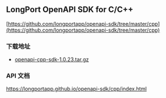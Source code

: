 ## LongPort OpenAPI SDK for C/C++

[https://github.com/longportapp/openapi-sdk/tree/master/cpp](https://github.com/longportapp/openapi-sdk/tree/master/cpp)

### 下载地址

- [openapi-cpp-sdk-1.0.23.tar.gz](https://static.lbctrl.com/openapi-sdk/openapi-cpp-sdk-1.0.23.tar.gz)

### API 文档

https://longportapp.github.io/openapi-sdk/cpp/index.html
